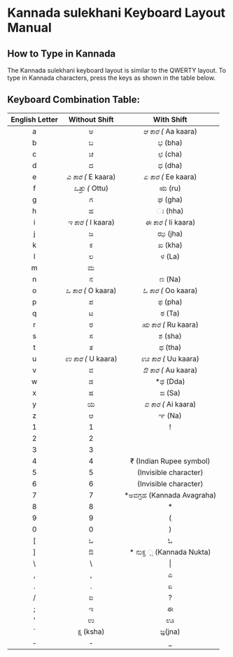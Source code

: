 # Kannada sulekhani Keyboard Layout Manual

## How to Type in Kannada
The Kannada sulekhani keyboard layout is similar to the QWERTY layout. To type in Kannada characters, press the keys as shown in the table below.
## Keyboard Combination Table:
|English Letter|Without Shift|With Shift|
|:---:|:---:|:---:|
|a|ಅ|*ಆ ಕಾರ (* Aa kaara)|
|b|ಬ|ಭ (bha)|
|c|ಚ|ಛ (cha)|
|d|ದ|ಧ (dha)|
|e|*ಎ ಕಾರ (* E kaara)|*ಏ ಕಾರ (* Ee kaara)|
|f|*ಒತ್ತು (* Ottu)|ಋ (ru)|
|g|ಗ|ಘ (gha)|
|h|ಹ|ಃ (hha)|
|i|*ಇ ಕಾರ (* I kaara)|*ಈ ಕಾರ (* Ii kaara)|
|j|ಜ|ಝ (jha)|
|k|ಕ|ಖ (kha)|
|l|ಲ|ಳ (La)|
|m|ಮ||ಂ (am)|
|n|ನ|ಣ (Na)|
|o|*ಒ ಕಾರ (* O kaara)|*ಓ ಕಾರ (* Oo kaara)|
|p|ಪ|ಫ (pha)|
|q|ಟ|ಠ (Ta)|
|r|ರ|*ಋ ಕಾರ (* Ru kaara)|
|s|ಸ|ಶ (sha)|
|t|ತ|ಥ (tha)|
|u|*ಉ ಕಾರ (* U kaara)|*ಊ ಕಾರ (* Uu kaara)|
|v|ವ|*ಔ ಕಾರ (* Au kaara)|
|w|ಡ|*ಢ (Dda)|
|x|ಷ|ಙ (Sa)|
|y|ಯ|*ಐ ಕಾರ (* Ai kaara)|
|z|ಆ|ಞ (Na)|
|1|1|!|
|2|2||̆ (vowel sign)|
|3|3||̄  (length mark)|
|4|4|₹ (Indian Rupee symbol)|
|5|5|(Invisible character)|
|6|6|(Invisible character)|
|7|7|*ಅವಗ್ರಹ (Kannada Avagraha)|
|8|8|*|
|9|9|(|
|0|0|)|
|[|ಒ|ಓ|
|]|ಔ|* ನುಕ್ತ ಼ (Kannada Nukta)|
| \\ | \\ | &#124;
|,|,|ಎ|
|.|.|ಏ|
|/|ಐ|?|
|;|ಇ|ಈ|
|'|ಉ|ಊ|
|`|ಕ್ಷ (ksha)|ಜ್ಞ(jna)|
|-|-|_|

